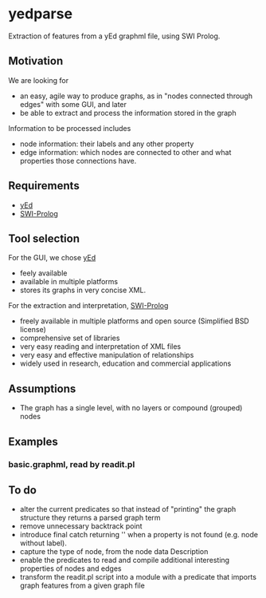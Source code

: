 # yedparse
Extraction of features from a yEd graphml file, using SWI Prolog.

## Motivation
We are looking for
- an easy, agile way to produce graphs, as in "nodes connected through edges" with some GUI, and later
- be able to extract and process the information stored in the graph

Information to be processed includes
- node information: their labels and any other property
- edge information: which nodes are connected to other and what properties those connections have.

## Requirements
- [yEd](https://www.yworks.com/products/yed)
- [SWI-Prolog](https://www.swi-prolog.org/)

## Tool selection
For the GUI, we chose [yEd](https://www.yworks.com/products/yed)

- feely available
- available in multiple platforms
- stores its graphs in very concise XML.

For the extraction and interpretation, [SWI-Prolog](https://www.swi-prolog.org/)

- freely available in multiple platforms and open source (Simplified BSD license)
- comprehensive set of libraries
- very easy reading and interpretation of XML files
- very easy and effective manipulation of relationships
- widely used in research, education and commercial applications

## Assumptions
- The graph has a single level, with no layers or compound (grouped) nodes

## Examples
### basic.graphml, read by readit.pl

## To do
- alter the current predicates so that instead of "printing" the graph structure they returns a parsed graph term
- remove unnecessary backtrack point
- introduce final catch returning '' when a property is not found (e.g. node without label).
- capture the type of node, from the node data Description
- enable the predicates to read and compile additional interesting properties of nodes and edges
- transform the readit.pl script into a module with a predicate that imports graph features from a given graph file

